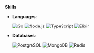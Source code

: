 **Skills**

<p align="center">

- **Languages**:

    ![Go](https://img.shields.io/badge/Go%20-%2300ADD8.svg?logo=go&logoColor=white&style=for-the-badge)
    ![Node.js](https://img.shields.io/badge/Node.js%20-%23026E00.svg?logo=nodedotjs&logoColor=white&style=for-the-badge)
    ![TypeScript](https://img.shields.io/badge/TypeScript%20-%233178C6?&logo=typescript&logoColor=white&style=for-the-badge)
    ![Elixir](https://img.shields.io/badge/Elixir%20-%234B275F.svg?logo=elixir&logoColor=white&style=for-the-badge)

- **Databases**:

    ![PostgreSQL](https://img.shields.io/badge/PostgreSQL%20-%23336791.svg?style=for-the-badge&logo=postgresql&logoColor=white)
    ![MongoDB](https://img.shields.io/badge/MongoDB%20-%2313AA52.svg?style=for-the-badge&logo=mongodb&logoColor=white)
    ![Redis](https://img.shields.io/badge/Redis%20-%23963029.svg?style=for-the-badge&logo=redis&logoColor=white)
</p>
